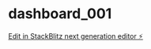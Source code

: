 # dashboard_001

[Edit in StackBlitz next generation editor ⚡️](https://stackblitz.com/~/github.com/aaaalabs/dashboard_001)